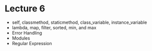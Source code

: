 # Lecture 6
- self, classmethod, staticmethod, class_variable, instance_variable
- lambda, map, filter, sorted, min, and max
- Error Handling
- Modules
- Regular Expression
